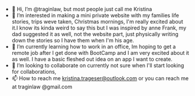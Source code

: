- 👋 Hi, I’m @traginlaw, but most people just call me Kristina
- 👀 I’m interested in making a mini private website with my families life stories, trips weve taken, Christmas mornings, I'm really excited about it.I know its kinda weird to say this but I was inspired by anne Frank, my dad suggested it as well, not the website part, just physically writing down the stories so I have them when I'm his age. 
- 🌱 I’m currently learning how to work in an office, Im hoping to get a remote job after I get done with BootCamp and I am very excited about it as well. I have a basic fleshed out idea on an app I want to create.
- 💞️ I’m looking to collaborate on currently not sure when I'll start looking for collaborations, 
- 📫 How to reach me kristina.trageser@outlook.com or you can reach me at traginlaw @gmail.com


<!---
traginlaw/traginlaw is a ✨ special ✨ repository because its `README.md` (this file) appears on your GitHub profile.
You can click the Preview link to take a look at your changes.
--->
